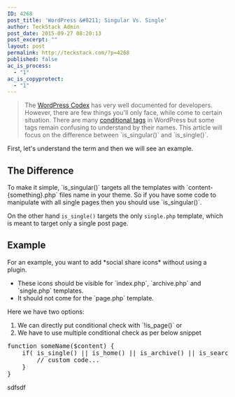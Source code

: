 ```yaml
---
ID: 4268
post_title: 'WordPress &#8211; Singular Vs. Single'
author: TeckStack Admin
post_date: 2015-09-27 08:20:13
post_excerpt: ""
layout: post
permalink: http://teckstack.com/?p=4268
published: false
ac_is_process:
  - "1"
ac_is_copyprotect:
  - "1"
---
```

<blockquote>The <a href="https://codex.wordpress.org" target="_blank" rel="nofollow">WordPress Codex</a> has very well documented for developers. However, there are few things you'll only face, while come to certain situation. There are many <a href="https://codex.wordpress.org/Conditional_Tags" target="_blank" rel="nofollow">conditional tags</a> in WordPress but some tags remain confusing to understand by their names. This article will focus on the difference between `is_singular()` and `is_single()`.</blockquote>
First, let's understand the term and then we will see an example.
<h2>The Difference</h2>
To make it simple, `is_singular()` targets all the templates with `content-{something}.php` files name in your theme. So if you have some code to manipulate with all single pages then you should use `is_singular()`.

On the other hand `is_single()` targets the only `single.php` template, which is meant to target only a single post page.
<h2>Example</h2>
For an example, you want to add *social share icons* without using a plugin.
<ul>
	<li>These icons should be visible for `index.php`, `archive.php` and `single.php` templates.</li>
	<li>It should not come for the `page.php` template.</li>
</ul>
Here we have two options:
<ol>
	<li>We can directly put conditional check with `!is_page()` or</li>
	<li>We have to use multiple conditional check as per below snippet</li>
</ol>
<pre>function someName($content) {
    if( is_single() || is_home() || is_archive() || is_search() ){
        // custom code...
    }
}
</pre>
sdfsdf
